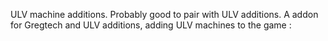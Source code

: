 ULV machine additions. Probably good to pair with ULV additions.
A addon for Gregtech and ULV additions, adding ULV machines to the game :
